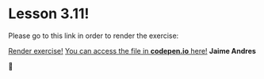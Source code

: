 # Lesson 3.11!

Please go to this link in order to render the exercise:

[Render exercise!](http://github.ekorre.org/2017-Google-Developer-Challenge/Lesson-3/11/figures/index.html)
[You can access the file in **codepen.io** here!](https://codepen.io/jaimeandrescatano/pen/aVjyYE)
**Jaime Andres**

:see_no_evil:
